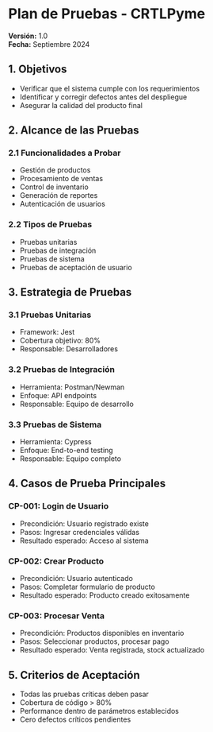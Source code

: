 # Plan de Pruebas - CRTLPyme
**Versión:** 1.0  
**Fecha:** Septiembre 2024

## 1. Objetivos
- Verificar que el sistema cumple con los requerimientos
- Identificar y corregir defectos antes del despliegue
- Asegurar la calidad del producto final

## 2. Alcance de las Pruebas
### 2.1 Funcionalidades a Probar
- Gestión de productos
- Procesamiento de ventas
- Control de inventario
- Generación de reportes
- Autenticación de usuarios

### 2.2 Tipos de Pruebas
- Pruebas unitarias
- Pruebas de integración
- Pruebas de sistema
- Pruebas de aceptación de usuario

## 3. Estrategia de Pruebas
### 3.1 Pruebas Unitarias
- Framework: Jest
- Cobertura objetivo: 80%
- Responsable: Desarrolladores

### 3.2 Pruebas de Integración
- Herramienta: Postman/Newman
- Enfoque: API endpoints
- Responsable: Equipo de desarrollo

### 3.3 Pruebas de Sistema
- Herramienta: Cypress
- Enfoque: End-to-end testing
- Responsable: Equipo completo

## 4. Casos de Prueba Principales
### CP-001: Login de Usuario
- Precondición: Usuario registrado existe
- Pasos: Ingresar credenciales válidas
- Resultado esperado: Acceso al sistema

### CP-002: Crear Producto
- Precondición: Usuario autenticado
- Pasos: Completar formulario de producto
- Resultado esperado: Producto creado exitosamente

### CP-003: Procesar Venta
- Precondición: Productos disponibles en inventario
- Pasos: Seleccionar productos, procesar pago
- Resultado esperado: Venta registrada, stock actualizado

## 5. Criterios de Aceptación
- Todas las pruebas críticas deben pasar
- Cobertura de código > 80%
- Performance dentro de parámetros establecidos
- Cero defectos críticos pendientes
